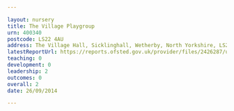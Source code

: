 ```yaml
---

layout: nursery
title: The Village Playgroup
urn: 400340
postcode: LS22 4AU
address: The Village Hall, Sicklinghall, Wetherby, North Yorkshire, LS22 4AU
latestReportUrl: https://reports.ofsted.gov.uk/provider/files/2426287/urn/400340.pdf
teaching: 0
development: 0
leadership: 2
outcomes: 0
overall: 2
date: 26/09/2014

---
```

